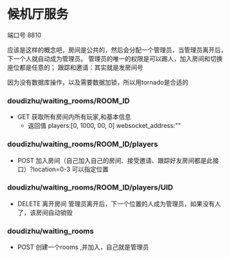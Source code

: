 # 候机厅服务
端口号 8810

应该是这样的概念吧，房间是公共的，然后会分配一个管理员，当管理员离开后，下一个人就自动成为管理员。
管理员的唯一的权限是可以踢人，加入房间和切换座位都是任意的；
跟踪和邀请：其实就是发房间号

因为没有数据库操作，以及需要数据加锁，所以用tornado是合适的


### doudizhu/waiting_rooms/ROOM_ID
- GET 获取所有房间内所有玩家,和基本信息
    * 返回值
    players:[0, 1000, 00, 0]
    websocket_address:""

### doudizhu/waiting_rooms/ROOM_ID/players
- POST 加入房间（自己加入自己的房间、接受邀请、跟踪好友房间都是此接口）?location=0-3 可以指定位置

### doudizhu/waiting_rooms/ROOM_ID/players/UID
- DELETE 离开房间 管理员离开后，下一个位置的人成为管理员，如果没有人了，该房间自动销毁
    
### doudizhu/waiting_rooms
 - POST 创建一个rooms ,并加入，自己就是管理员




